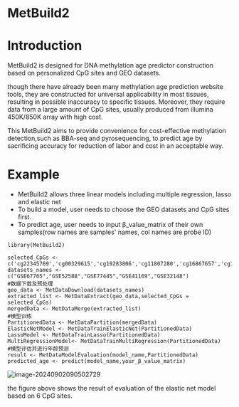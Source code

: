 # MetBuild2

# Introduction

MetBuild2 is designed for DNA methylation age predictor construction based on personalized CpG sites and GEO datasets.

though there have already been many methylation age prediction website tools, they are constructed for universal applicability in most tissues, resulting in possible inaccuracy to specific tissues. Moreover, they require data from a large amount of CpG sites, usually produced from illumina 450K/850K array with high cost. 

This MetBuild2 aims to provide convenience for cost-effective methylation detection,such as BBA-seq and pyrosequencing, to predict age by sacrificing accuracy for reduction of labor and cost in an acceptable way.

# Example

- MetBuild2 allows three linear models including multiple regression, lasso and elastic net
- To build a model, user needs to choose the GEO datasets and CpG sites first.
- To predict age, user needs to input β_value_matrix of their own samples(row names are samples' names, col names are probe ID)



```
library(MetBuild2)

selected_CpGs <- c('cg22345769','cg00329615','cg19283806','cg11807280','cg16867657','cg18618815')
datasets_names <- c("GSE67705","GSE52588","GSE77445","GSE41169","GSE32148")
#数据下载及预处理
geo_data <- MetDataDownload(datasets_names)
extracted_list <- MetDataExtract(geo_data,selected_CpGs = selected_CpGs)
mergedData <- MetDataMerge(extracted_list)
#模型训练
PartitionedData <- MetDataPartition(mergedData)
ElasticNetModel <- MetDataTrainElasticNet(PartitionedData)
LassoModel <- MetDataTrainLasso(PartitionedData)
MultiRegressionModel<- MetDataTrainMultiRegression(PartitionedData)
#模型评估并进行年龄预测
result <- MetDataModelEvaluation(model_name,PartitionedData)
predicted_age <- predict(model_name,your_β_value_matrix)
```
![image-20240902090502729](https://github.com/user-attachments/assets/292a945e-a568-4bb0-bd96-b4dd35b95187)

the figure above shows the result of evaluation of the elastic net model based on 6 CpG sites.
